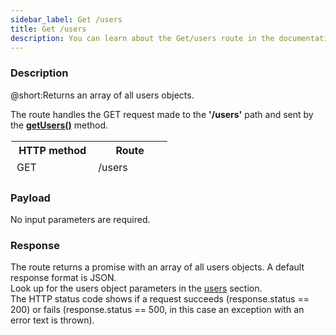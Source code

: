 ```yaml
---
sidebar_label: Get /users
title: Get /users
description: You can learn about the Get/users route in the documentation of the DHTMLX JavaScript To Do List library. Browse developer guides and API reference, try out code examples and live demos, and download a free 30-day evaluation version of DHTMLX To Do List.
---
```


### Description

@short:Returns an array of all users objects.

The route handles the GET request made to the **'/users'** path and sent by the [**getUsers()**](api/rest_api/methods/getusers_method.md) method. 

<table style="border: 1px solid white; border-collapse: collapse; width:50%">
<thead style="border: 1px solid white; border-collapse: collapse;">
<th style="width:25%">HTTP method</th>
<th style="width:25%">Route</th>
</thead>
<tbody style="border: 1px solid white; border-collapse: collapse">
<tr>
<td>GET</td>
<td>/users</td>
</tr>
</tbody>
</table>


### Payload

No input parameters are required. 

### Response

The route returns a promise with an array of all users objects. A default response format is JSON. <br/> 
Look up for the users object parameters in the [users]("api/configs/users_config") section. <br/> 
The HTTP status code shows if a request succeeds (response.status == 200) or fails (response.status == 500, in this case an exception with an error text is thrown).
